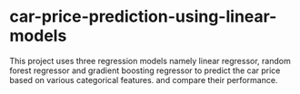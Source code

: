 # car-price-prediction-using-linear-models
This project uses three regression models namely linear regressor, random forest regressor and gradient boosting regressor to predict the car price based on various categorical features. and compare their performance.    
